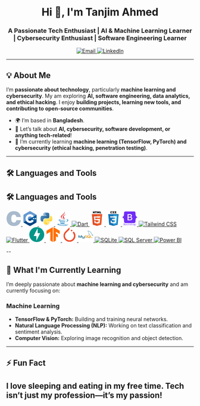 <h1 align="center">Hi 👋, I'm Tanjim Ahmed</h1>
<h3 align="center">A Passionate Tech Enthusiast | AI & Machine Learning Learner | Cybersecurity Enthusiast |  Software Engineering Learner </h3>

<p align="center">
  <a href="mailto:tanjimahmed327@gmail.com">
    <img src="https://img.shields.io/badge/Email-tanjimahmed327%40gmail.com-red?style=flat-square&logo=gmail" alt="Email">
  </a>
  <a href="https://www.linkedin.com/in/your-linkedin-username" target="_blank">
    <img src="https://img.shields.io/badge/LinkedIn-Connect-blue?style=flat-square&logo=linkedin" alt="LinkedIn">
  </a>
</p>

---

## **💡 About Me**
I’m **passionate about technology**, particularly **machine learning and cybersecurity**. My am exploring  **AI, software engineering, data analytics, and ethical hacking**. I enjoy **building projects, learning new tools, and contributing to open-source communities**.

- 🌍 I’m based in **Bangladesh**.
- 💬 Let’s talk about **AI, cybersecurity, software development, or anything tech-related**!
- 🔭 I’m currently learning **machine learning (TensorFlow, PyTorch) and cybersecurity (ethical hacking, penetration testing)**.

---

## **🛠️ Languages and Tools**

## **🛠️ Languages and Tools**

<p align="left">
  <!-- Programming Languages -->
  <a href="https://www.cprogramming.com/" target="_blank" rel="noreferrer">
    <img src="https://raw.githubusercontent.com/devicons/devicon/master/icons/c/c-original.svg" alt="C" width="40" height="40"/>
  </a>
  <a href="https://www.w3schools.com/cpp/" target="_blank" rel="noreferrer">
    <img src="https://raw.githubusercontent.com/devicons/devicon/master/icons/cplusplus/cplusplus-original.svg" alt="C++" width="40" height="40"/>
  </a>
  <a href="https://www.python.org" target="_blank" rel="noreferrer">
    <img src="https://raw.githubusercontent.com/devicons/devicon/master/icons/python/python-original.svg" alt="Python" width="40" height="40"/>
  </a>
  <a href="https://www.java.com" target="_blank" rel="noreferrer">
    <img src="https://raw.githubusercontent.com/devicons/devicon/master/icons/java/java-original.svg" alt="Java" width="40" height="40"/>
  </a>
  <a href="https://dart.dev" target="_blank" rel="noreferrer">
    <img src="https://www.vectorlogo.zone/logos/dartlang/dartlang-icon.svg" alt="Dart" width="40" height="40"/>
  </a>

  <!-- Web Development -->
  <a href="https://www.w3.org/html/" target="_blank" rel="noreferrer">
    <img src="https://raw.githubusercontent.com/devicons/devicon/master/icons/html5/html5-original-wordmark.svg" alt="HTML5" width="40" height="40"/>
  </a>
  <a href="https://www.w3schools.com/css/" target="_blank" rel="noreferrer">
    <img src="https://raw.githubusercontent.com/devicons/devicon/master/icons/css3/css3-original-wordmark.svg" alt="CSS3" width="40" height="40"/>
  </a>
  <a href="https://getbootstrap.com" target="_blank" rel="noreferrer">
    <img src="https://raw.githubusercontent.com/devicons/devicon/master/icons/bootstrap/bootstrap-plain-wordmark.svg" alt="Bootstrap" width="40" height="40"/>
  </a>
  <a href="https://tailwindcss.com/" target="_blank" rel="noreferrer">
    <img src="https://www.vectorlogo.zone/logos/tailwindcss/tailwindcss-icon.svg" alt="Tailwind CSS" width="40" height="40"/>
  </a>

  <!-- Mobile Development -->
  <a href="https://flutter.dev" target="_blank" rel="noreferrer">
    <img src="https://www.vectorlogo.zone/logos/flutterio/flutterio-icon.svg" alt="Flutter" width="40" height="40"/>
  </a>

  <!-- Backend & APIs -->
  <a href="https://fastapi.tiangolo.com/" target="_blank" rel="noreferrer">
    <img src="https://raw.githubusercontent.com/devicons/devicon/master/icons/fastapi/fastapi-original.svg" alt="FastAPI" width="40" height="40"/>
  </a>

  <!-- Machine Learning -->
  <a href="https://www.tensorflow.org/" target="_blank" rel="noreferrer">
    <img src="https://raw.githubusercontent.com/devicons/devicon/master/icons/tensorflow/tensorflow-original.svg" alt="TensorFlow" width="40" height="40"/>
  </a>
  <a href="https://pytorch.org/" target="_blank" rel="noreferrer">
    <img src="https://raw.githubusercontent.com/devicons/devicon/master/icons/pytorch/pytorch-original.svg" alt="PyTorch" width="40" height="40"/>
  </a>

  <!-- Databases -->
  <a href="https://www.mysql.com/" target="_blank" rel="noreferrer">
    <img src="https://raw.githubusercontent.com/devicons/devicon/master/icons/mysql/mysql-original-wordmark.svg" alt="MySQL" width="40" height="40"/>
  </a>
  <a href="https://www.sqlite.org/" target="_blank" rel="noreferrer">
    <img src="https://www.vectorlogo.zone/logos/sqlite/sqlite-icon.svg" alt="SQLite" width="40" height="40"/>
  </a>
  <a href="https://www.microsoft.com/en-us/sql-server" target="_blank" rel="noreferrer">
    <img src="https://cdn.jsdelivr.net/gh/devicons/devicon/icons/microsoftsqlserver/microsoftsqlserver-plain-wordmark.svg" alt="SQL Server" width="40" height="40"/>
  </a>

  <!-- Data Analytics -->
  <a href="[https://powerbi.microsoft.com/](https://ibb.co.com/VcTK9xSX)" target="_blank" rel="noreferrer">
    <img src="https://upload.vectorlogo.zone/logos/microsoft_powerbi/c917ff73e57d5f3787e07bb6d710896d.svg" alt="Power BI" width="40" height="40"/>
  </a>

</p>
--



## **🌟 What I'm Currently Learning**
I’m deeply passionate about **machine learning and cybersecurity** and am currently focusing on:

### **Machine Learning**
- **TensorFlow & PyTorch:** Building and training neural networks.
- **Natural Language Processing (NLP):** Working on text classification and sentiment analysis.
- **Computer Vision:** Exploring image recognition and object detection.



---

## **⚡ Fun Fact**
I love **sleeping and eating** in my free time. Tech isn’t just my profession—it’s my passion!
---
